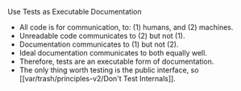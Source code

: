 
Use Tests as Executable Documentation

- All code is for communication, to: (1) humans, and (2) machines.
- Unreadable code communicates to (2) but not (1).
- Documentation communicates to (1) but not (2).
- Ideal documentation communicates to both equally well.
- Therefore, tests are an executable form of documentation.
- The only thing worth testing is the public interface, so [[var/trash/principles-v2/Don't Test Internals]].